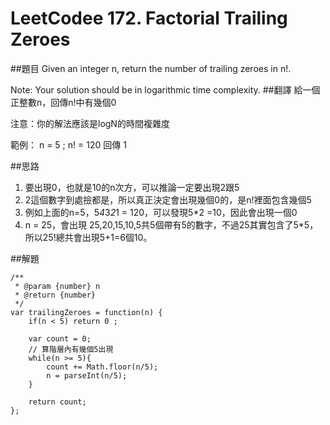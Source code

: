 # LeetCodee 172. Factorial Trailing Zeroes

##題目
Given an integer n, return the number of trailing zeroes in n!.

Note: Your solution should be in logarithmic time complexity.
##翻譯
給一個正整數n，回傳n!中有幾個0

注意：你的解法應該是logN的時間複雜度

範例：
n = 5 ; n! = 120 回傳 1  
    
##思路
1. 要出現0，也就是10的n次方，可以推論一定要出現2跟5
2. 2這個數字到處撿都是，所以真正決定會出現幾個0的，是n!裡面包含幾個5
3. 例如上面的n=5，5*4*3*2*1 = 120，可以發現5*2 =10，因此會出現一個0
4. n = 25，會出現 25,20,15,10,5共5個帶有5的數字，不過25其實包含了5*5，所以25!總共會出現5+1=6個10。

##解題
```
/**
 * @param {number} n
 * @return {number}
 */
var trailingZeroes = function(n) {
    if(n < 5) return 0 ;
    
    var count = 0;
    // 算階層內有幾個5出現
    while(n >= 5){
        count += Math.floor(n/5);
        n = parseInt(n/5);
    }

    return count;
};
```
